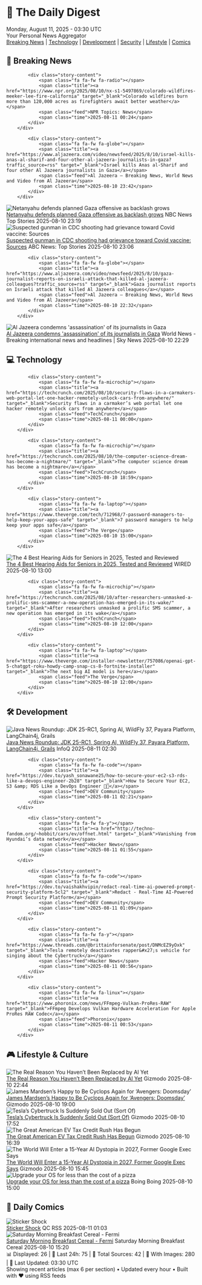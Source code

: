 <!-- Processing 54 RSS feeds at 2025-08-11 03:30:22 UTC -->
<!-- Processing: XKCD -->
<!-- Processing: Penny Arcade -->
<!-- Processing: Poorly Drawn Lines -->
<!-- Processing: Dilbert -->
<!-- Processing: Cyanide & Happiness -->
<!-- Processing: Questionable Content -->
<!-- Processing: Girl Genius -->
<!-- Processing: Dinosaur Comics -->
<!-- Processing: CNN Top Stories -->
<!-- Processing: CNN Breaking News -->
<!-- Processing: CBC News -->
<!-- Error processing https://rss.cbc.ca/lineup/topstories.xml: The read operation timed out -->
<!-- Processing: Associated Press Breaking -->
<!-- Processing: NBC News Breaking -->
<!-- Processing: Guardian World News -->
<!-- Processing: Sky News World -->
<!-- Processing: TechCrunch -->
<!-- Processing: The Verge -->
<!-- Processing: Ars Technica -->
<!-- Processing: Slashdot -->
<!-- Processing: Lobsters Python -->
<!-- Processing: Hacker News -->
<!-- Processing: StackOverflow Blog -->
<!-- Processing: OMG! Ubuntu -->
<!-- Processing: Linux.com -->
<!-- Processing: Ubuntu Blog -->
<!-- Processing: InfoQ -->
<!-- Processing: DZone -->
<!-- Processing: Martin Fowler -->
<!-- Processing: Coding Horror -->
<!-- Processing: Gizmodo -->
<!-- Processing: Kotaku -->
<!-- Generated 4 new posts out of 31 feeds processed -->
<div class="newspaper-header">
    <h1 class="newspaper-title">📰 The Daily Digest</h1>
    <div class="newspaper-date">Monday, August 11, 2025 - 03:30 UTC</div>
    <div class="newspaper-subtitle">Your Personal News Aggregator</div>
</div>

<div class="newspaper-nav">
    <a href="#breaking">Breaking News</a> |
    <a href="#tech">Technology</a> |
    <a href="#dev">Development</a> |
    <a href="#security">Security</a> |
    <a href="#lifestyle">Lifestyle</a> |
    <a href="#webcomics">Comics</a>
</div>

<div class="news-section breaking-news" id="breaking">
<h2 class="section-header">🚨 Breaking News</h2>
<div class="stories-container">
<div class="story">
            
            <div class="story-content">
                <span class="fa fa-fw fa-radio"></span>
                <span class="title"><a href="https://www.npr.org/2025/08/10/nx-s1-5497869/colorado-wildfires-meeker-lee-fire-california" target="_blank">Colorado wildfires burn more than 120,000 acres as firefighters await better weather</a></span>
                <span class="feed">NPR Topics: News</span>
                <span class="time">2025-08-11 00:24</span>
            </div>
        </div>
<div class="story">
            
            <div class="story-content">
                <span class="fa fa-fw fa-globe"></span>
                <span class="title"><a href="https://www.aljazeera.com/video/newsfeed/2025/8/10/israel-kills-anas-al-sharif-and-four-other-al-jazeera-journalists-in-gaza?traffic_source=rss" target="_blank">Israel kills Anas al-Sharif and four other Al Jazeera journalists in Gaza</a></span>
                <span class="feed">Al Jazeera – Breaking News, World News and Video from Al Jazeera</span>
                <span class="time">2025-08-10 23:42</span>
            </div>
        </div>
<div class="story">
            <img src="https://media-cldnry.s-nbcnews.com/image/upload/t_fit_1500w/mpx/2704722219/2025_08/1754867957493_wnn_mhu_un_security_council_meets_250810_1920x1080-rxvfmn.jpg" alt="Netanyahu defends planned Gaza offensive as backlash grows" class="story-image" loading="lazy" onerror="this.style.display='none'">
            <div class="story-content">
                <span class="fa fa-fw fa-broadcast-tower"></span>
                <span class="title"><a href="https://www.nbcnews.com/nightly-news/video/netanyahu-defends-planned-gaza-offensive-as-backlash-grows-244676677514" target="_blank">Netanyahu defends planned Gaza offensive as backlash grows</a></span>
                <span class="feed">NBC News Top Stories</span>
                <span class="time">2025-08-10 23:19</span>
            </div>
        </div>
<div class="story">
            <img src="https://s.abcnews.com/images/US/emory-2-abc-er-250808_1754689016803_hpMain_4x3t_384.jpg" alt="Suspected gunman in CDC shooting had grievance toward Covid vaccine: Sources" class="story-image" loading="lazy" onerror="this.style.display='none'">
            <div class="story-content">
                <span class="fa fa-fw fa-tv"></span>
                <span class="title"><a href="https://abcnews.go.com/US/suspected-gunman-cdc-shooting-grievance-covid-vaccine-sources/story?id=124527819" target="_blank">Suspected gunman in CDC shooting had grievance toward Covid vaccine: Sources</a></span>
                <span class="feed">ABC News: Top Stories</span>
                <span class="time">2025-08-10 23:06</span>
            </div>
        </div>
<div class="story">
            
            <div class="story-content">
                <span class="fa fa-fw fa-globe"></span>
                <span class="title"><a href="https://www.aljazeera.com/video/newsfeed/2025/8/10/gaza-journalist-reports-on-israeli-attack-that-killed-al-jazeera-colleagues?traffic_source=rss" target="_blank">Gaza journalist reports on Israeli attack that killed Al Jazeera colleagues</a></span>
                <span class="feed">Al Jazeera – Breaking News, World News and Video from Al Jazeera</span>
                <span class="time">2025-08-10 22:32</span>
            </div>
        </div>
<div class="story">
            <img src="https://e3.365dm.com/25/08/1920x1080/skynews-sharif-gaza_6987707.jpg?20250810221948" alt="Al Jazeera condemns &#x27;assassination&#x27; of its journalists in Gaza" class="story-image" loading="lazy" onerror="this.style.display='none'">
            <div class="story-content">
                <span class="fa fa-fw fa-satellite"></span>
                <span class="title"><a href="https://news.sky.com/story/journalist-killed-in-israeli-strike-feared-his-own-assassination-as-idf-claims-he-was-a-terrorist-13409945" target="_blank">Al Jazeera condemns &#x27;assassination&#x27; of its journalists in Gaza</a></span>
                <span class="feed">World News - Breaking international news and headlines | Sky News</span>
                <span class="time">2025-08-10 22:29</span>
            </div>
        </div>
</div>
</div>
<div class="news-section tech-news" id="tech">
<h2 class="section-header">💻 Technology</h2>
<div class="stories-container">
<div class="story">
            
            <div class="story-content">
                <span class="fa fa-fw fa-microchip"></span>
                <span class="title"><a href="https://techcrunch.com/2025/08/10/security-flaws-in-a-carmakers-web-portal-let-one-hacker-remotely-unlock-cars-from-anywhere/" target="_blank">Security flaws in a carmaker’s web portal let one hacker remotely unlock cars from anywhere</a></span>
                <span class="feed">TechCrunch</span>
                <span class="time">2025-08-11 00:00</span>
            </div>
        </div>
<div class="story">
            
            <div class="story-content">
                <span class="fa fa-fw fa-microchip"></span>
                <span class="title"><a href="https://techcrunch.com/2025/08/10/the-computer-science-dream-has-become-a-nightmare/" target="_blank">The computer science dream has become a nightmare</a></span>
                <span class="feed">TechCrunch</span>
                <span class="time">2025-08-10 18:59</span>
            </div>
        </div>
<div class="story">
            
            <div class="story-content">
                <span class="fa fa-fw fa-laptop"></span>
                <span class="title"><a href="https://www.theverge.com/tech/712968/7-password-managers-to-help-keep-your-apps-safe" target="_blank">7 password managers to help keep your apps safe</a></span>
                <span class="feed">The Verge</span>
                <span class="time">2025-08-10 15:00</span>
            </div>
        </div>
<div class="story">
            <img src="https://media.wired.com/photos/6897f641b74b028bc80928c8/master/pass/The%20Best%20Hearing%20Aids%20for%20Seniors.png" alt="The 4 Best Hearing Aids for Seniors in 2025, Tested and Reviewed" class="story-image" loading="lazy" onerror="this.style.display='none'">
            <div class="story-content">
                <span class="fa fa-fw fa-bolt"></span>
                <span class="title"><a href="https://www.wired.com/gallery/best-hearing-aids-for-seniors/" target="_blank">The 4 Best Hearing Aids for Seniors in 2025, Tested and Reviewed</a></span>
                <span class="feed">WIRED</span>
                <span class="time">2025-08-10 13:00</span>
            </div>
        </div>
<div class="story">
            
            <div class="story-content">
                <span class="fa fa-fw fa-microchip"></span>
                <span class="title"><a href="https://techcrunch.com/2025/08/10/after-researchers-unmasked-a-prolific-sms-scammer-a-new-operation-has-emerged-in-its-wake/" target="_blank">After researchers unmasked a prolific SMS scammer, a new operation has emerged in its wake</a></span>
                <span class="feed">TechCrunch</span>
                <span class="time">2025-08-10 12:00</span>
            </div>
        </div>
<div class="story">
            
            <div class="story-content">
                <span class="fa fa-fw fa-laptop"></span>
                <span class="title"><a href="https://www.theverge.com/installer-newsletter/757086/openai-gpt-5-chatgpt-roku-howdy-camp-snap-cs-8-fortnite-installer" target="_blank">The next big AI model is here</a></span>
                <span class="feed">The Verge</span>
                <span class="time">2025-08-10 12:00</span>
            </div>
        </div>
</div>
</div>
<div class="news-section dev-news" id="dev">
<h2 class="section-header">🛠️ Development</h2>
<div class="stories-container">
<div class="story">
            <img src="https://res.infoq.com/news/2025/08/java-news-roundup-aug04-2025/en/headerimage/java-istock-image-01-1754857944940.jpg" alt="Java News Roundup: JDK 25-RC1, Spring AI, WildFly 37, Payara Platform, LangChain4j, Grails" class="story-image" loading="lazy" onerror="this.style.display='none'">
            <div class="story-content">
                <span class="fa fa-fw fa-info-circle"></span>
                <span class="title"><a href="https://www.infoq.com/news/2025/08/java-news-roundup-aug04-2025/?utm_campaign=infoq_content&utm_source=infoq&utm_medium=feed&utm_term=global" target="_blank">Java News Roundup: JDK 25-RC1, Spring AI, WildFly 37, Payara Platform, LangChain4j, Grails</a></span>
                <span class="feed">InfoQ</span>
                <span class="time">2025-08-11 02:30</span>
            </div>
        </div>
<div class="story">
            
            <div class="story-content">
                <span class="fa fa-fw fa-code"></span>
                <span class="title"><a href="https://dev.to/yash_sonawane25/how-to-secure-your-ec2-s3-rds-like-a-devops-engineer-2b28" target="_blank">How to Secure Your EC2, S3 &amp; RDS Like a DevOps Engineer 🔐🚀</a></span>
                <span class="feed">DEV Community</span>
                <span class="time">2025-08-11 02:21</span>
            </div>
        </div>
<div class="story">
            
            <div class="story-content">
                <span class="fa fa-fw fa-y"></span>
                <span class="title"><a href="http://techno-fandom.org/~hobbit/cars/ev/offnet.html" target="_blank">Vanishing from Hyundai’s data network</a></span>
                <span class="feed">Hacker News</span>
                <span class="time">2025-08-11 01:55</span>
            </div>
        </div>
<div class="story">
            
            <div class="story-content">
                <span class="fa fa-fw fa-code"></span>
                <span class="title"><a href="https://dev.to/vaishakhvipin/redact-real-time-ai-powered-prompt-security-platform-5cl2" target="_blank">Redact - Real-Time AI-Powered Prompt Security Platform</a></span>
                <span class="feed">DEV Community</span>
                <span class="time">2025-08-11 01:09</span>
            </div>
        </div>
<div class="story">
            
            <div class="story-content">
                <span class="fa fa-fw fa-y"></span>
                <span class="title"><a href="https://www.threads.com/@brittainforsenate/post/DNMcEZ9yOxk" target="_blank">Tesla remotely deactivates rapper&#x27;s vehicle for singing about the Cybertruck</a></span>
                <span class="feed">Hacker News</span>
                <span class="time">2025-08-11 00:56</span>
            </div>
        </div>
<div class="story">
            
            <div class="story-content">
                <span class="fa fa-fw fa-linux"></span>
                <span class="title"><a href="https://www.phoronix.com/news/FFmpeg-Vulkan-ProRes-RAW" target="_blank">FFmpeg Develops Vulkan Hardware Acceleration For Apple ProRes RAW Codec</a></span>
                <span class="feed">Phoronix</span>
                <span class="time">2025-08-11 00:53</span>
            </div>
        </div>
</div>
</div>
<div class="news-section lifestyle-news" id="lifestyle">
<h2 class="section-header">🎮 Lifestyle & Culture</h2>
<div class="stories-container">
<div class="story">
            <img src="https://gizmodo.com/app/uploads/2020/08/s1ycltn3wskgwwgl2a7g.jpg" alt="The Real Reason You Haven’t Been Replaced by AI Yet" class="story-image" loading="lazy" onerror="this.style.display='none'">
            <div class="story-content">
                <span class="fa fa-fw fa-computer"></span>
                <span class="title"><a href="https://gizmodo.com/the-real-reason-you-havent-been-replaced-by-ai-yet-2000641235" target="_blank">The Real Reason You Haven’t Been Replaced by AI Yet</a></span>
                <span class="feed">Gizmodo</span>
                <span class="time">2025-08-10 22:44</span>
            </div>
        </div>
<div class="story">
            <img src="https://gizmodo.com/app/uploads/2025/08/cyclops-xmen.jpg" alt="James Mardsen’s Happy to Be Cyclops Again for ‘Avengers: Doomsday’" class="story-image" loading="lazy" onerror="this.style.display='none'">
            <div class="story-content">
                <span class="fa fa-fw fa-computer"></span>
                <span class="title"><a href="https://gizmodo.com/james-mardsens-happy-to-be-cyclops-again-for-avengers-doomsday-2000641139" target="_blank">James Mardsen’s Happy to Be Cyclops Again for ‘Avengers: Doomsday’</a></span>
                <span class="feed">Gizmodo</span>
                <span class="time">2025-08-10 19:00</span>
            </div>
        </div>
<div class="story">
            <img src="https://gizmodo.com/app/uploads/2024/08/A-Tesla-Cybertruck-on-a-road.jpg" alt="Tesla’s Cybertruck Is Suddenly Sold Out (Sort Of)" class="story-image" loading="lazy" onerror="this.style.display='none'">
            <div class="story-content">
                <span class="fa fa-fw fa-computer"></span>
                <span class="title"><a href="https://gizmodo.com/teslas-cybertruck-is-suddenly-sold-out-sort-of-2000641210" target="_blank">Tesla’s Cybertruck Is Suddenly Sold Out (Sort Of)</a></span>
                <span class="feed">Gizmodo</span>
                <span class="time">2025-08-10 17:52</span>
            </div>
        </div>
<div class="story">
            <img src="https://gizmodo.com/app/uploads/2025/01/GettyImages-1531040160.jpg" alt="The Great American EV Tax Credit Rush Has Begun" class="story-image" loading="lazy" onerror="this.style.display='none'">
            <div class="story-content">
                <span class="fa fa-fw fa-computer"></span>
                <span class="title"><a href="https://gizmodo.com/the-great-american-ev-tax-credit-rush-has-begun-2000641202" target="_blank">The Great American EV Tax Credit Rush Has Begun</a></span>
                <span class="feed">Gizmodo</span>
                <span class="time">2025-08-10 16:39</span>
            </div>
        </div>
<div class="story">
            <img src="https://gizmodo.com/app/uploads/2025/04/GettyImages-2211560521.jpg" alt="The World Will Enter a 15-Year AI Dystopia in 2027, Former Google Exec Says" class="story-image" loading="lazy" onerror="this.style.display='none'">
            <div class="story-content">
                <span class="fa fa-fw fa-computer"></span>
                <span class="title"><a href="https://gizmodo.com/the-world-will-enter-a-15-year-ai-dystopia-in-2027-former-google-exec-says-2000641195" target="_blank">The World Will Enter a 15-Year AI Dystopia in 2027, Former Google Exec Says</a></span>
                <span class="feed">Gizmodo</span>
                <span class="time">2025-08-10 15:45</span>
            </div>
        </div>
<div class="story">
            <img src="https://i0.wp.com/boingboing.net/wp-content/uploads/2025/08/Microsoft-Windows-11-Pro-1.jpg?fit=1200%2C901&amp;quality=60&amp;ssl=1" alt="Upgrade your OS for less than the cost of a pizza" class="story-image" loading="lazy" onerror="this.style.display='none'">
            <div class="story-content">
                <span class="fa fa-fw fa-arrow-right"></span>
                <span class="title"><a href="https://boingboing.net/2025/08/10/upgrade-your-os-for-less-than-the-cost-of-a-pizza.html" target="_blank">Upgrade your OS for less than the cost of a pizza</a></span>
                <span class="feed">Boing Boing</span>
                <span class="time">2025-08-10 15:00</span>
            </div>
        </div>
</div>
</div>
<div class="news-section webcomics-section" id="webcomics">
<h2 class="section-header">🎨 Daily Comics</h2>
<div class="stories-container">
<div class="story">
            <img src="http://www.questionablecontent.net/comics/5632.png" alt="Sticker Shock" class="story-image" loading="lazy" onerror="this.style.display='none'">
            <div class="story-content">
                <span class="fa fa-fw fa-music"></span>
                <span class="title"><a href="http://questionablecontent.net/view.php?comic=5632" target="_blank">Sticker Shock</a></span>
                <span class="feed">QC RSS</span>
                <span class="time">2025-08-11 01:03</span>
            </div>
        </div>
<div class="story">
            <img src="https://www.smbc-comics.com/comics/1754597272-20250810.png" alt="Saturday Morning Breakfast Cereal - Fermi" class="story-image" loading="lazy" onerror="this.style.display='none'">
            <div class="story-content">
                <span class="fa fa-fw fa-smile"></span>
                <span class="title"><a href="https://www.smbc-comics.com/comic/fermi" target="_blank">Saturday Morning Breakfast Cereal - Fermi</a></span>
                <span class="feed">Saturday Morning Breakfast Cereal</span>
                <span class="time">2025-08-10 15:20</span>
            </div>
        </div>
</div>
</div>

<div class="newspaper-footer">
    <div class="stats">
        📊 Displayed: 26 | 📅 Last 24h: 75 | 📡 Total Sources: 42 | 📸 With Images: 280 |
        🔄 Last Updated: 03:30 UTC
    </div>
    <div class="footer-note">
        Showing recent articles (max 6 per section) • Updated every hour • Built with ❤️ using RSS feeds
    </div>
</div>
